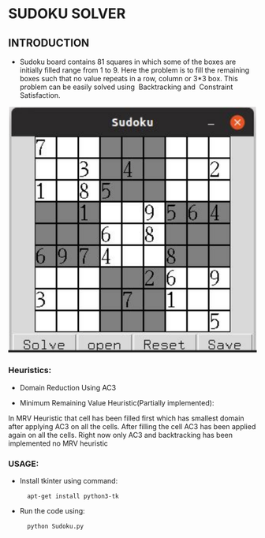 # SUDOKU SOLVER
## INTRODUCTION 

- Sudoku board contains 81 squares in which some of the boxes are initially filled
range from 1 to 9. Here the problem is to fill the remaining boxes such that no
value repeats in a row, column or 3*3 box. This problem can be easily solved
using ​ Backtracking​ and ​ Constraint Satisfaction.

![](sudoku.png)

### Heuristics:

 - Domain Reduction Using AC3
  
 - Minimum Remaining Value Heuristic(Partially implemented):
  
  In MRV Heuristic that cell has been filled first which has smallest domain
  after applying AC3 on all the cells. After filling the cell AC3 has been
  applied again on all the cells.
  Right now only AC3 and backtracking has been implemented no MRV heuristic </p3>
  
### USAGE: 

- Install tkinter using command:

  ```shell
    apt-get install python3-tk
  ```
    
- Run the code using:

  ```shell
    python Sudoku.py
  ```
